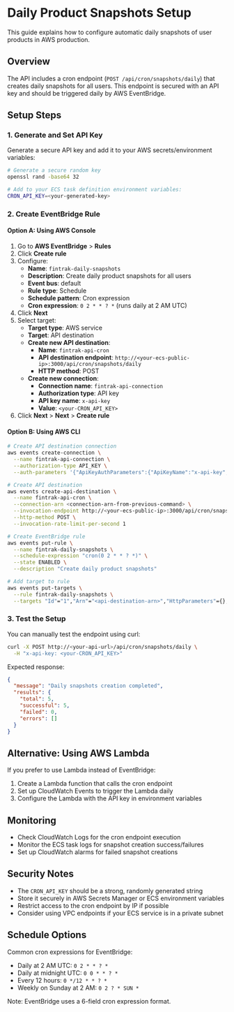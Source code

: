 # Daily Product Snapshots Setup

This guide explains how to configure automatic daily snapshots of user products in AWS production.

## Overview

The API includes a cron endpoint (`POST /api/cron/snapshots/daily`) that creates daily snapshots for all users. This endpoint is secured with an API key and should be triggered daily by AWS EventBridge.

## Setup Steps

### 1. Generate and Set API Key

Generate a secure API key and add it to your AWS secrets/environment variables:

```bash
# Generate a secure random key
openssl rand -base64 32

# Add to your ECS task definition environment variables:
CRON_API_KEY=<your-generated-key>
```

### 2. Create EventBridge Rule

#### Option A: Using AWS Console

1. Go to **AWS EventBridge** > **Rules**
2. Click **Create rule**
3. Configure:
   - **Name**: `fintrak-daily-snapshots`
   - **Description**: Create daily product snapshots for all users
   - **Event bus**: default
   - **Rule type**: Schedule
   - **Schedule pattern**: Cron expression
   - **Cron expression**: `0 2 * * ? *` (runs daily at 2 AM UTC)
4. Click **Next**
5. Select target:
   - **Target type**: AWS service
   - **Target**: API destination
   - **Create new API destination**:
     - **Name**: `fintrak-api-cron`
     - **API destination endpoint**: `http://<your-ecs-public-ip>:3000/api/cron/snapshots/daily`
     - **HTTP method**: POST
   - **Create new connection**:
     - **Connection name**: `fintrak-api-connection`
     - **Authorization type**: API key
     - **API key name**: `x-api-key`
     - **Value**: `<your-CRON_API_KEY>`
6. Click **Next** > **Next** > **Create rule**

#### Option B: Using AWS CLI

```bash
# Create API destination connection
aws events create-connection \
  --name fintrak-api-connection \
  --authorization-type API_KEY \
  --auth-parameters '{"ApiKeyAuthParameters":{"ApiKeyName":"x-api-key","ApiKeyValue":"<your-CRON_API_KEY>"}}'

# Create API destination
aws events create-api-destination \
  --name fintrak-api-cron \
  --connection-arn <connection-arn-from-previous-command> \
  --invocation-endpoint http://<your-ecs-public-ip>:3000/api/cron/snapshots/daily \
  --http-method POST \
  --invocation-rate-limit-per-second 1

# Create EventBridge rule
aws events put-rule \
  --name fintrak-daily-snapshots \
  --schedule-expression "cron(0 2 * * ? *)" \
  --state ENABLED \
  --description "Create daily product snapshots"

# Add target to rule
aws events put-targets \
  --rule fintrak-daily-snapshots \
  --targets "Id"="1","Arn"="<api-destination-arn>","HttpParameters"={},"RoleArn"="<events-role-arn>"
```

### 3. Test the Setup

You can manually test the endpoint using curl:

```bash
curl -X POST http://<your-api-url>/api/cron/snapshots/daily \
  -H "x-api-key: <your-CRON_API_KEY>"
```

Expected response:
```json
{
  "message": "Daily snapshots creation completed",
  "results": {
    "total": 5,
    "successful": 5,
    "failed": 0,
    "errors": []
  }
}
```

## Alternative: Using AWS Lambda

If you prefer to use Lambda instead of EventBridge:

1. Create a Lambda function that calls the cron endpoint
2. Set up CloudWatch Events to trigger the Lambda daily
3. Configure the Lambda with the API key in environment variables

## Monitoring

- Check CloudWatch Logs for the cron endpoint execution
- Monitor the ECS task logs for snapshot creation success/failures
- Set up CloudWatch alarms for failed snapshot creations

## Security Notes

- The `CRON_API_KEY` should be a strong, randomly generated string
- Store it securely in AWS Secrets Manager or ECS environment variables
- Restrict access to the cron endpoint by IP if possible
- Consider using VPC endpoints if your ECS service is in a private subnet

## Schedule Options

Common cron expressions for EventBridge:

- Daily at 2 AM UTC: `0 2 * * ? *`
- Daily at midnight UTC: `0 0 * * ? *`
- Every 12 hours: `0 */12 * * ? *`
- Weekly on Sunday at 2 AM: `0 2 ? * SUN *`

Note: EventBridge uses a 6-field cron expression format.
